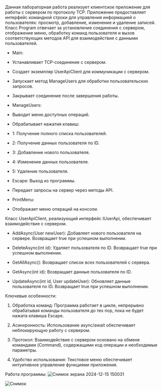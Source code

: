Данная лабораторная работа реализует клиентское приложение для работы с сервером по протоколу TCP. Приложение предоставляет интерфейс командной строки для управления информацией о пользователях: просмотр, добавление, изменение и удаление записей.
Класс Program отвечает за установление соединения с сервером, отображение меню, обработку команд пользователя и вызов соответствующих методов API для взаимодействия с данными пользователей.

- Main:
 - Устанавливает TCP-соединение с сервером.
 - Создает экземпляр UserApiClient для коммуникации с сервером.
 - Запускает метод ManageUsers для обработки пользовательских запросов.
 - Закрывает соединение после завершения работы.

- ManageUsers:
 - Выводит меню доступных операций.
 - Обрабатывает нажатия клавиш:
  - 1: Получение полного списка пользователей.
  - 2: Получение данных пользователя по ID.
  - 3: Добавление нового пользователя.
  - 4: Изменение данных пользователя.
  - 5: Удаление пользователя.
  - Escape: Выход из программы.
 - Передает запросы на сервер через методы API.

- PrintMenu:
 - Отображает меню операций на консоли.

Класс UserApiClient, реализующий интерфейс IUserApi, обеспечивает взаимодействие с сервером.

- AddAsync(User newUser): Добавляет нового пользователя на сервере. Возвращает true при успешном выполнении.

- DeleteAsync(int id): Удаляет пользователя по ID. Возвращает true при успешном выполнении.

- GetAllAsync(): Возвращает список всех пользователей с сервера.

- GetAsync(int id): Возвращает данные пользователя по ID.

- UpdateAsync(int id, User updateUser): Обновляет данные пользователя по ID. Возвращает true при успешном выполнении.

Ключевые особенности:

1. Обработка команд: Программа работает в цикле, непрерывно обрабатывая команды пользователя до тех пор, пока не будет нажата клавиша Escape.

2. Асинхронность: Использование async/await обеспечивает неблокирующую работу с сервером.

3. Протокол: Взаимодействие с сервером основано на обмене командами (Command), содержащими код операции и необходимые параметры.

4. Удобство использования: Текстовое меню обеспечивает интуитивное управление функциями приложения.


Работа программы:
![Снимок экрана 2024-12-15 150031](https://github.com/user-attachments/assets/77a959d1-bf07-4233-a761-a2d26fec263b)

![Снимок](https://github.com/user-attachments/assets/6c52d631-8315-4092-a342-b81ba8db6fb4)

